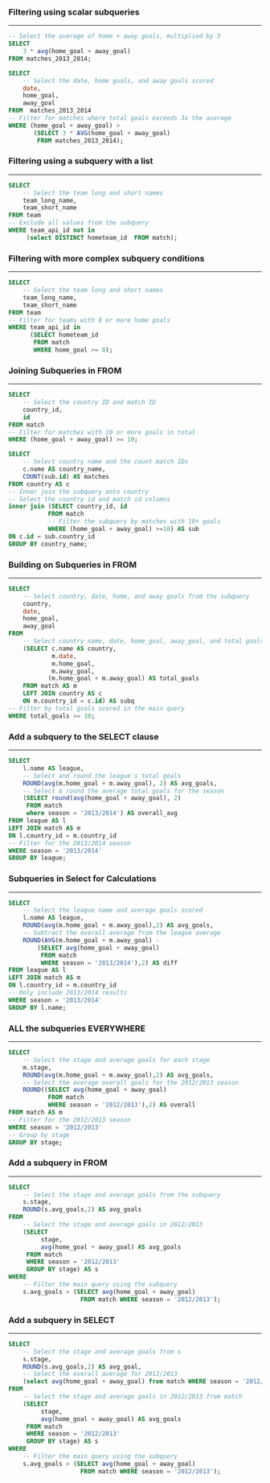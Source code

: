 ### Filtering using scalar subqueries
______________________________________
```sql
-- Select the average of home + away goals, multiplied by 3
SELECT 
	3 * avg(home_goal + away_goal)
FROM matches_2013_2014;

SELECT 
	-- Select the date, home goals, and away goals scored
    date,
	home_goal,
	away_goal
FROM  matches_2013_2014
-- Filter for matches where total goals exceeds 3x the average
WHERE (home_goal + away_goal) > 
       (SELECT 3 * AVG(home_goal + away_goal)
        FROM matches_2013_2014);
```

### Filtering using a subquery with a list
______________________________________
```sql
SELECT 
	-- Select the team long and short names
	team_long_name,
	team_short_name
FROM team 
-- Exclude all values from the subquery
WHERE team_api_id not in
     (select DISTINCT hometeam_id  FROM match);
```

### Filtering with more complex subquery conditions
______________________________________
```sql
SELECT
	-- Select the team long and short names
	team_long_name,
	team_short_name
FROM team
-- Filter for teams with 8 or more home goals
WHERE team_api_id in
	  (SELECT hometeam_id 
       FROM match
       WHERE home_goal >= 8);
```

### Joining Subqueries in FROM
______________________________________
```sql
SELECT 
	-- Select the country ID and match ID
	country_id, 
    id 
FROM match
-- Filter for matches with 10 or more goals in total
WHERE (home_goal + away_goal) >= 10;

SELECT
	-- Select country name and the count match IDs
    c.name AS country_name,
    COUNT(sub.id) AS matches
FROM country AS c
-- Inner join the subquery onto country
-- Select the country id and match id columns
inner join (SELECT country_id, id 
           FROM match
           -- Filter the subquery by matches with 10+ goals
           WHERE (home_goal + away_goal) >=10) AS sub
ON c.id = sub.country_id
GROUP BY country_name;
```

### Building on Subqueries in FROM
______________________________________
```sql
SELECT
	-- Select country, date, home, and away goals from the subquery
    country,
    date,
    home_goal,
    away_goal
FROM 
	-- Select country name, date, home_goal, away_goal, and total goals in the subquery
	(SELECT c.name AS country, 
     	    m.date, 
     		m.home_goal, 
     		m.away_goal,
           (m.home_goal + m.away_goal) AS total_goals
    FROM match AS m
    LEFT JOIN country AS c
    ON m.country_id = c.id) AS subq
-- Filter by total goals scored in the main query
WHERE total_goals >= 10;
```

### Add a subquery to the SELECT clause
______________________________________
```sql
SELECT 
	l.name AS league,
    -- Select and round the league's total goals
    ROUND(avg(m.home_goal + m.away_goal), 2) AS avg_goals,
    -- Select & round the average total goals for the season
    (SELECT round(avg(home_goal + away_goal), 2) 
     FROM match
     where season = '2013/2014') AS overall_avg
FROM league AS l
LEFT JOIN match AS m
ON l.country_id = m.country_id
-- Filter for the 2013/2014 season
WHERE season = '2013/2014'
GROUP BY league;
```

### Subqueries in Select for Calculations
______________________________________
```sql
SELECT
	-- Select the league name and average goals scored
	l.name AS league,
	ROUND(avg(m.home_goal + m.away_goal),2) AS avg_goals,
    -- Subtract the overall average from the league average
	ROUND(AVG(m.home_goal + m.away_goal) - 
		(SELECT avg(home_goal + away_goal)
		 FROM match 
         WHERE season = '2013/2014'),2) AS diff
FROM league AS l
LEFT JOIN match AS m
ON l.country_id = m.country_id
-- Only include 2013/2014 results
WHERE season = '2013/2014'
GROUP BY l.name;
```

### ALL the subqueries EVERYWHERE
______________________________________
```sql
SELECT 
	-- Select the stage and average goals for each stage
	m.stage,
    ROUND(avg(m.home_goal + m.away_goal),2) AS avg_goals,
    -- Select the average overall goals for the 2012/2013 season
    ROUND((SELECT avg(home_goal + away_goal) 
           FROM match 
           WHERE season = '2012/2013'),2) AS overall
FROM match AS m
-- Filter for the 2012/2013 season
WHERE season = '2012/2013'
-- Group by stage
GROUP BY stage;
```

### Add a subquery in FROM
______________________________________
```sql
SELECT 
	-- Select the stage and average goals from the subquery
	s.stage,
	ROUND(s.avg_goals,2) AS avg_goals
FROM 
	-- Select the stage and average goals in 2012/2013
	(SELECT
		 stage,
         avg(home_goal + away_goal) AS avg_goals
	 FROM match
	 WHERE season = '2012/2013'
	 GROUP BY stage) AS s
WHERE 
	-- Filter the main query using the subquery
	s.avg_goals > (SELECT avg(home_goal + away_goal) 
                    FROM match WHERE season = '2012/2013');
```

### Add a subquery in SELECT
______________________________________
```sql
SELECT 
	-- Select the stage and average goals from s
	s.stage,
    ROUND(s.avg_goals,2) AS avg_goal,
    -- Select the overall average for 2012/2013
    (select avg(home_goal + away_goal) from match WHERE season = '2012/2013') AS overall_avg
FROM 
	-- Select the stage and average goals in 2012/2013 from match
	(SELECT
		 stage,
         avg(home_goal + away_goal) AS avg_goals
	 FROM match
	 WHERE season = '2012/2013'
	 GROUP BY stage) AS s
WHERE 
	-- Filter the main query using the subquery
	s.avg_goals > (SELECT avg(home_goal + away_goal) 
                    FROM match WHERE season = '2012/2013');
```
